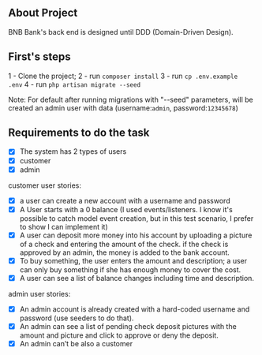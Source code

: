 ## About Project

BNB Bank's back end is designed until DDD (Domain-Driven Design).

## First's steps

1 - Clone the project;
2 - run `composer install`
3 - run `cp .env.example  .env`
4 - run `php artisan migrate --seed`

Note: For default after running migrations with "--seed" parameters, will be created an admin user with data (username:`admin`, password:`12345678`)

## Requirements to do the task

-   [x] The system has 2 types of users
-   [x] customer
-   [x] admin

customer user stories:

-   [x] a user can create a new account with a username and password
-   [x] A User starts with a 0 balance (I used events/listeners. I know it's possible to catch model event creation, but in this test scenario, I prefer to show I can implement it)
-   [x] A user can deposit more money into his account by uploading a picture of a check and entering the amount of the check. if the check is approved by an admin, the money is added to the bank account.
-   [x] To buy something, the user enters the amount and description; a user can only buy something if she has enough money to cover the cost.
-   [x] A user can see a list of balance changes including time and description.

admin user stories:

-   [x] An admin account is already created with a hard-coded username and password (use seeders to do that).
-   [x] An admin can see a list of pending check deposit pictures with the amount and picture and click to approve or deny the deposit.
-   [x] An admin can’t be also a customer
